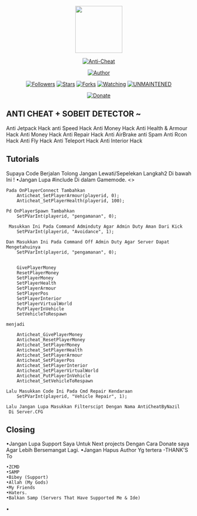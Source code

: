 <p align="center">
<img src="https://avatars1.githubusercontent.com/u/77225591?s=460&v=4" width="128" height="128"/>
</p>
<p align="center">
<a href="#"><img title="Anti-Cheat" src="https://img.shields.io/badge/Anti Cheat-green?colorA=%23ff0000&colorB=%23017e40&style=for-the-badge"></a>
</p>
<p align="center">
<a href="https://github.com/NazilGans"><img title="Author" src="https://img.shields.io/badge/Author-NzlGans-red.svg?style=for-the-badge&logo=github"></a>
</p>
</p>
<p align="center">
<a href="https://github.com/NzlGans/followers"><img title="Followers" src="https://img.shields.io/github/followers/NazilGans?color=blue&style=flat-square"></a>
<a href="https://github.com/NzlGans/Anti-Cheat/stargazers/"><img title="Stars" src="https://img.shields.io/github/stars/NazilGans/Anti-Cheat?color=red&style=flat-square"></a>
<a href="https://github.com/NzlGans/Anti-Cheat/network/members"><img title="Forks" src="https://img.shields.io/github/forks/NazilGans/Anti-Cheat?color=red&style=flat-square"></a>
<a href="https://github.com/NzlGans/Anti-Cheat/watchers"><img title="Watching" src="https://img.shields.io/github/watchers/NazilGans/anti-cheat?label=Watchers&color=blue&style=flat-square"></a>
<a href="#"><img title="UNMAINTENED" src="https://img.shields.io/badge/UNMAINTENED-YES-blue.svg"</a>
</p>
<p align="center">
<a href="https://saweria.co/NazilGans"><img title="Donate" src="https://img.shields.io/badge/Donate-green?colorA=%23ff0000&colorB=%23017e40&style=for-the-badge"></a>
</p>


		
## ANTI CHEAT + SOBEIT DETECTOR ~
Anti Jetpack Hack
anti Speed Hack
Anti Money Hack
Anti Health & Armour Hack
Anti Money Hack
Anti Repair Hack
Anti AirBrake
anti Spam
Anti Rcon Hack
Anti Fly Hack
Anti Teleport Hack
Anti Interior Hack

## Tutorials
				
Supaya Code Berjalan Tolong Jangan Lewati/Sepelekan Langkah2 Di bawah Ini !
•Jangan Lupa #include <anticheat> Di dalam Gamemode.
<>
```
Pada OnPlayerConnect Tambahkan 
	Anticheat_SetPlayerArmour(playerid, 0);
	Anticheat_SetPlayerHealth(playerid, 100);

Pd OnPlayerSpawn Tambahkan
	SetPVarInt(playerid, "pengamanan", 0);

 Masukkan Ini Pada Command Adminduty Agar Admin Duty Aman Dari Kick
	SetPVarInt(playerid, "Avoidance", 1);

Dan Masukkan Ini Pada Command Off Admin Duty Agar Server Dapat Mengetahuinya
	SetPVarInt(playerid, "pengamanan", 0);
```

```Lalu Ganti Semua  Code di bawah

	GivePlayerMoney
	ResetPlayerMoney
	SetPlayerMoney
	SetPlayerHealth
	SetPlayerArmour
	SetPlayerPos
	SetPlayerInterior
	SetPlayerVirtualWorld
	PutPlayerInVehicle
	SetVehicleToRespawn
	
menjadi
	
	Anticheat_GivePlayerMoney
	Anticheat_ResetPlayerMoney
	Anticheat_SetPlayerMoney
	Anticheat_SetPlayerHealth
	Anticheat_SetPlayerArmour
	Anticheat_SetPlayerPos
	Anticheat_SetPlayerInterior
	Anticheat_SetPlayerVirtualWorld
	Anticheat_PutPlayerInVehicle
	Anticheat_SetVehicleToRespawn
```

```
Lalu Masukkan Code Ini Pada Cmd Repair Kendaraan
	SetPVarInt(playerid, "Vehicle Repair", 1);

Lalu Jangan Lupa Masukkan Filterscipt Dengan Nama AntiCheatByNazil
 Di Server.CFG
```

## Closing
•Jangan Lupa Support Saya Untuk Next projects Dengan Cara Donate saya
Agar Lebih Bersemangat Lagi.
•Jangan Hapus Author Yg tertera
-THANK'S To
```
•ZCMD
•SAMP
•Bibey (Support)
•Allah (My Gods)
•My Friends
•Haters.
•Balkan Samp (Servers That Have Supported Me & Ide)
```
•
